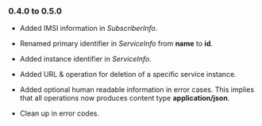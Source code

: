 ### 0.4.0 to 0.5.0

* Added IMSI information in _SubscriberInfo_.

* Renamed primary identifier in _ServiceInfo_ from __name__ to __id__.

* Added instance identifier in _ServiceInfo_.

* Added URL & operation for deletion of a specific service instance.

* Added optional human readable information in error cases. This implies that all operations now produces content type __application/json__.

* Clean up in error codes.